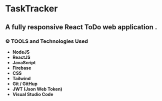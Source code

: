 # TaskTracker

## A fully responsive React ToDo web application .

### ⚙️ TOOLS and Technologies Used 

- **NodeJS**
- **ReactJS**
- **JavaScript**
- **Firebase**
- **CSS**
- **Tailwind**
- **Git / GitHup**
- **JWT (Json Web Token)**
- **Visual Studio Code**
